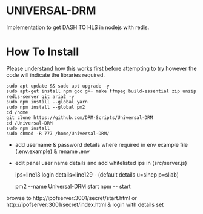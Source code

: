 # UNIVERSAL-DRM
Implementation to get DASH TO HLS in nodejs with redis.
# How To Install
Please understand how this works first before attempting to try however the code will indicate the libraries required.

    sudo apt update && sudo apt upgrade -y
    sudo apt-get install npm gcc g++ make ffmpeg build-essential zip unzip redis-server git aria2 -y
    sudo npm install --global yarn
    sudo npm install --global pm2
    cd /home
    git clone https://github.com/DRM-Scripts/Universal-DRM
    cd /Universal-DRM
    sudo npm install
    sudo chmod -R 777 /home/Universal-DRM/

- add username & password details where required in env example file
   (.env.example) & rename .env
- edit panel user name details and add whitelisted ips in
   (src/server.js)

  ips=line13
  login details=line129 - (default details u=sinep p=sllab)
   
    pm2 --name Universal-DRM start npm -- start

browse to http://ipofserver:3001/secret/start.html or http://ipofserver:3001/secret/index.html & login with details set

